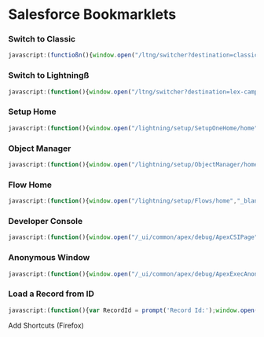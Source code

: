 # Salesforce Bookmarklets

### Switch to Classic
```js
javascript:(functioßn(){window.open("/ltng/switcher?destination=classic","_blank");})()
```

### Switch to Lightningß
```js
javascript:(function(){window.open("/ltng/switcher?destination=lex-campaign","_blank");})()
```

### Setup Home
```js
javascript:(function(){window.open("/lightning/setup/SetupOneHome/home","_blank");})()
```
### Object Manager
```js
javascript:(function(){window.open("/lightning/setup/ObjectManager/home","_blank");})()
```

### Flow Home
```js
javascript:(function(){window.open("/lightning/setup/Flows/home","_blank");})()
```

### Developer Console
```js
javascript:(function(){window.open("/_ui/common/apex/debug/ApexCSIPage","_blank");})()
```

### Anonymous Window
```js
javascript:(function(){window.open("/_ui/common/apex/debug/ApexExecAnon","_blank");})()
```
### Load a Record from ID
```js
javascript:(function(){var RecordId = prompt('Record Id:');window.open(`/${RecordId}`,"_blank");})()
```


Add Shortcuts (Firefox)